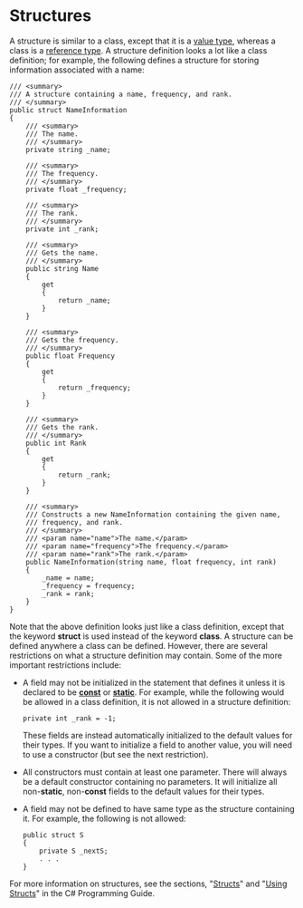 # Structures

A structure is similar to a class, except that it is a [value
type](/~rhowell/DataStructures/redirect/reference-value), whereas a
class is a [reference
type](/~rhowell/DataStructures/redirect/reference-value). A structure
definition looks a lot like a class definition; for example, the
following defines a structure for storing information associated with a
name:

    /// <summary>
    /// A structure containing a name, frequency, and rank.
    /// </summary>
    public struct NameInformation
    {
        /// <summary>
        /// The name.
        /// </summary>
        private string _name;
    
        /// <summary>
        /// The frequency.
        /// </summary>
        private float _frequency;
    
        /// <summary>
        /// The rank.
        /// </summary>
        private int _rank;
    
        /// <summary>
        /// Gets the name.
        /// </summary>
        public string Name
        {
            get
            {
                return _name;
            }
        }
    
        /// <summary>
        /// Gets the frequency.
        /// </summary>
        public float Frequency
        {
            get
            {
                return _frequency;
            }
        }
    
        /// <summary>
        /// Gets the rank.
        /// </summary>
        public int Rank
        {
            get
            {
                return _rank;
            }
        }
    
        /// <summary>
        /// Constructs a new NameInformation containing the given name,
        /// frequency, and rank.
        /// </summary>
        /// <param name="name">The name.</param>
        /// <param name="frequency">The frequency.</param>
        /// <param name="rank">The rank.</param>
        public NameInformation(string name, float frequency, int rank)
        {
            _name = name;
            _frequency = frequency;
            _rank = rank;
        }
    }

Note that the above definition looks just like a class definition,
except that the keyword **struct** is used instead of the keyword
**class**. A structure can be defined anywhere a class can be defined.
However, there are several restrictions on what a structure definition
may contain. Some of the more important restrictions include:

  - A field may not be initialized in the statement that defines it
    unless it is declared to be
    [**const**](/~rhowell/DataStructures/redirect/const) or
    [**static**](/~rhowell/DataStructures/redirect/static-this). For
    example, while the following would be allowed in a class definition,
    it is not allowed in a structure definition:
    
        private int _rank = -1;
    
    These fields are instead automatically initialized to the default
    values for their types. If you want to initialize a field to another
    value, you will need to use a constructor (but see the next
    restriction).

  - All constructors must contain at least one parameter. There will
    always be a default constructor containing no parameters. It will
    initialize all non-**static**, non-**const** fields to the default
    values for their types.

  - A field may not be defined to have same type as the structure
    containing it. For example, the following is not allowed:
    
        public struct S
        {
            private S _nextS;
            . . .
        }

For more information on structures, see the sections,
"[Structs](http://msdn.microsoft.com/en-us/library/saxz13w4.aspx)" and
"[Using Structs](http://msdn.microsoft.com/en-us/library/0taef578.aspx)"
in the C\# Programming Guide.
